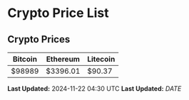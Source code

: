 # Crypto Price List

## Crypto Prices
| Bitcoin | Ethereum | Litecoin |
| ------- | -------- | -------- |
| $98989 | $3396.01 | $90.37 |
**Last Updated:** 2024-11-22 04:30 UTC
**Last Updated:** $DATE$

